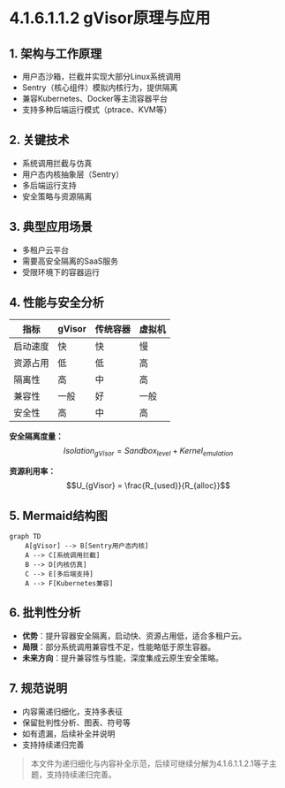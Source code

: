 # 4.1.6.1.1.2 gVisor原理与应用

## 1. 架构与工作原理

- 用户态沙箱，拦截并实现大部分Linux系统调用
- Sentry（核心组件）模拟内核行为，提供隔离
- 兼容Kubernetes、Docker等主流容器平台
- 支持多种后端运行模式（ptrace、KVM等）

## 2. 关键技术

- 系统调用拦截与仿真
- 用户态内核抽象层（Sentry）
- 多后端运行支持
- 安全策略与资源隔离

## 3. 典型应用场景

- 多租户云平台
- 需要高安全隔离的SaaS服务
- 受限环境下的容器运行

## 4. 性能与安全分析

| 指标     | gVisor      | 传统容器 | 虚拟机 |
|----------|-------------|----------|--------|
| 启动速度 | 快          | 快       | 慢     |
| 资源占用 | 低          | 低       | 高     |
| 隔离性   | 高          | 中       | 高     |
| 兼容性   | 一般        | 好       | 一般   |
| 安全性   | 高          | 中       | 高     |

**安全隔离度量：**
$$Isolation_{gVisor} = Sandbox_{level} + Kernel_{emulation}$$

**资源利用率：**
$$U_{gVisor} = \frac{R_{used}}{R_{alloc}}$$

## 5. Mermaid结构图

```mermaid
graph TD
    A[gVisor] --> B[Sentry用户态内核]
    A --> C[系统调用拦截]
    B --> D[内核仿真]
    C --> E[多后端支持]
    A --> F[Kubernetes兼容]
```

## 6. 批判性分析

- **优势**：提升容器安全隔离，启动快、资源占用低，适合多租户云。
- **局限**：部分系统调用兼容性不足，性能略低于原生容器。
- **未来方向**：提升兼容性与性能，深度集成云原生安全策略。

## 7. 规范说明

- 内容需递归细化，支持多表征
- 保留批判性分析、图表、符号等
- 如有遗漏，后续补全并说明
- 支持持续递归完善

> 本文件为递归细化与内容补全示范，后续可继续分解为4.1.6.1.1.2.1等子主题，支持持续递归完善。
